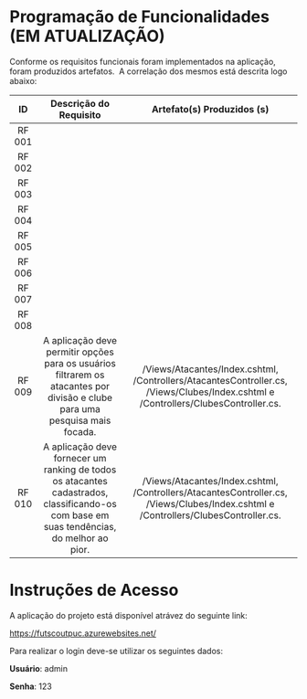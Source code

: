 # Programação de Funcionalidades (EM ATUALIZAÇÃO)

Conforme os requisitos funcionais foram implementados na aplicação, foram produzidos artefatos. 
A correlação dos mesmos está descrita logo abaixo:


| **ID** 	| **Descrição do Requisito** 	| **Artefato(s) Produzidos (s)** |
|:---:	|:---:	| :---:	|
| RF 001 |  |  |
|	RF 002 |  |  |
|	RF 003 |  |  |
|	RF 004 |  |  |
|	RF 005 |  |  |
|	RF 006 |  |  |
| RF 007 |  |  |
|	RF 008 |  |  |
|	RF 009 | A aplicação deve permitir opções para os usuários filtrarem os atacantes por divisão e clube para uma pesquisa mais focada. | /Views/Atacantes/Index.cshtml, /Controllers/AtacantesController.cs, /Views/Clubes/Index.cshtml e /Controllers/ClubesController.cs. | 
|	RF 010 | A aplicação deve fornecer um ranking de todos os atacantes cadastrados, classificando-os com base em suas tendências, do melhor ao pior. | /Views/Atacantes/Index.cshtml, /Controllers/AtacantesController.cs, /Views/Clubes/Index.cshtml e /Controllers/ClubesController.cs. | 


# Instruções de Acesso

A aplicação do projeto está disponível atrávez do seguinte link:

https://futscoutpuc.azurewebsites.net/

Para realizar o login deve-se utilizar os seguintes dados:

**Usuário**: admin



**Senha**: 123
